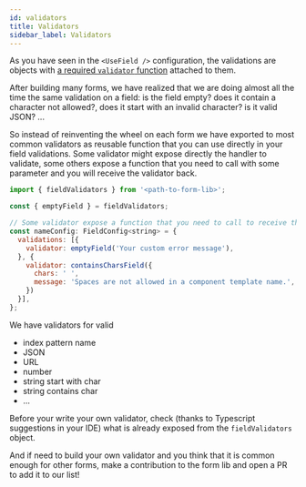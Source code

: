 ```yaml
---
id: validators
title: Validators
sidebar_label: Validators
---
```


As you have seen in the `<UseField />` configuration, the validations are objects with [a required `validator` function](../core/use_field#validator-required) attached to them.

After building many forms, we have realized that we are doing almost all the time the same validation on a field: is the field empty? does it contain a character not allowed?, does it start with an invalid character? is it valid JSON? ...

So instead of reinventing the wheel on each form we have exported to most common validators as reusable function that you can use directly in your field validations. Some validator might expose directly the handler to validate, some others expose a function that you need to call with some parameter and you will receive the validator back.

```js
import { fieldValidators } from '<path-to-form-lib>';

const { emptyField } = fieldValidators;

// Some validator expose a function that you need to call to receive the validator handler
const nameConfig: FieldConfig<string> = {
  validations: [{
    validator: emptyField('Your custom error message'),
  }, {
    validator: containsCharsField({
      chars: ' ',
      message: 'Spaces are not allowed in a component template name.',
    })
  }],
};
```

We have validators for valid

* index pattern name
* JSON
* URL
* number
* string start with char
* string contains char
* ...

Before your write your own validator, check (thanks to Typescript suggestions in your IDE) what is already exposed from the `fieldValidators` object.  

And if need to build your own validator and you think that it is common enough for other forms, make a contribution to the form lib and open a PR to add it to our list!
